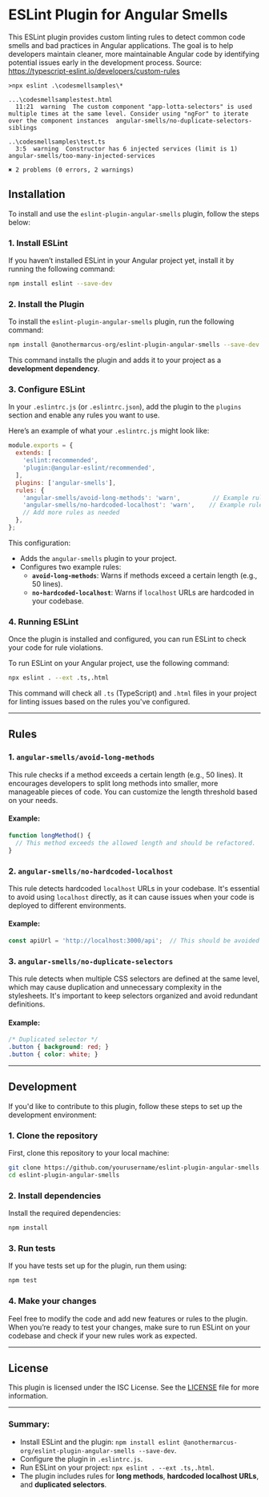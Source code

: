 # ESLint Plugin for Angular Smells

This ESLint plugin provides custom linting rules to detect common code smells and bad practices in Angular applications. The goal is to help developers maintain cleaner, more maintainable Angular code by identifying potential issues early in the development process.
Source: https://typescript-eslint.io/developers/custom-rules

```
>npx eslint .\codesmellsamples\*         

...\codesmellsamplestest.html
  11:21  warning  The custom component "app-lotta-selectors" is used multiple times at the same level. Consider using "ngFor" to iterate over the component instances  angular-smells/no-duplicate-selectors-siblings

..\codesmellsamples\test.ts
  3:5  warning  Constructor has 6 injected services (limit is 1)  angular-smells/too-many-injected-services

✖ 2 problems (0 errors, 2 warnings)
```


## Installation

To install and use the `eslint-plugin-angular-smells` plugin, follow the steps below:

### 1. Install ESLint

If you haven’t installed ESLint in your Angular project yet, install it by running the following command:

```bash
npm install eslint --save-dev
```

### 2. Install the Plugin

To install the `eslint-plugin-angular-smells` plugin, run the following command:

```bash
npm install @anothermarcus-org/eslint-plugin-angular-smells --save-dev
```

This command installs the plugin and adds it to your project as a **development dependency**.

### 3. Configure ESLint

In your `.eslintrc.js` (or `.eslintrc.json`), add the plugin to the `plugins` section and enable any rules you want to use.

Here’s an example of what your `.eslintrc.js` might look like:

```javascript
module.exports = {
  extends: [
    'eslint:recommended',
    'plugin:@angular-eslint/recommended',
  ],
  plugins: ['angular-smells'],
  rules: {
    'angular-smells/avoid-long-methods': 'warn',         // Example rule
    'angular-smells/no-hardcoded-localhost': 'warn',    // Example rule
    // Add more rules as needed
  },
};
```

This configuration:
- Adds the `angular-smells` plugin to your project.
- Configures two example rules:
  - **`avoid-long-methods`**: Warns if methods exceed a certain length (e.g., 50 lines).
  - **`no-hardcoded-localhost`**: Warns if `localhost` URLs are hardcoded in your codebase.

### 4. Running ESLint

Once the plugin is installed and configured, you can run ESLint to check your code for rule violations.

To run ESLint on your Angular project, use the following command:

```bash
npx eslint . --ext .ts,.html
```

This command will check all `.ts` (TypeScript) and `.html` files in your project for linting issues based on the rules you've configured.

---

## Rules

### 1. `angular-smells/avoid-long-methods`

This rule checks if a method exceeds a certain length (e.g., 50 lines). It encourages developers to split long methods into smaller, more manageable pieces of code. You can customize the length threshold based on your needs.

#### Example:
```js
function longMethod() {
  // This method exceeds the allowed length and should be refactored.
}
```

### 2. `angular-smells/no-hardcoded-localhost`

This rule detects hardcoded `localhost` URLs in your codebase. It's essential to avoid using `localhost` directly, as it can cause issues when your code is deployed to different environments.

#### Example:
```js
const apiUrl = 'http://localhost:3000/api';  // This should be avoided
```

### 3. `angular-smells/no-duplicate-selectors`

This rule detects when multiple CSS selectors are defined at the same level, which may cause duplication and unnecessary complexity in the stylesheets. It's important to keep selectors organized and avoid redundant definitions.

#### Example:
```css
/* Duplicated selector */
.button { background: red; }
.button { color: white; }
```

---

## Development

If you'd like to contribute to this plugin, follow these steps to set up the development environment:

### 1. Clone the repository

First, clone this repository to your local machine:

```bash
git clone https://github.com/yourusername/eslint-plugin-angular-smells.git
cd eslint-plugin-angular-smells
```

### 2. Install dependencies

Install the required dependencies:

```bash
npm install
```

### 3. Run tests

If you have tests set up for the plugin, run them using:

```bash
npm test
```

### 4. Make your changes

Feel free to modify the code and add new features or rules to the plugin. When you’re ready to test your changes, make sure to run ESLint on your codebase and check if your new rules work as expected.

---

## License

This plugin is licensed under the ISC License. See the [LICENSE](./LICENSE) file for more information.

---

### Summary:

- Install ESLint and the plugin: `npm install eslint @anothermarcus-org/eslint-plugin-angular-smells --save-dev`.
- Configure the plugin in `.eslintrc.js`.
- Run ESLint on your project: `npx eslint . --ext .ts,.html`.
- The plugin includes rules for **long methods**, **hardcoded localhost URLs**, and **duplicated selectors**.
